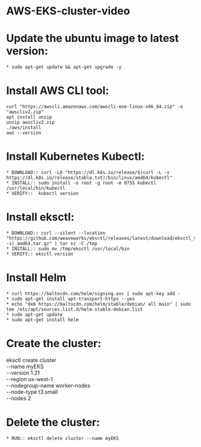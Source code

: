# AWS-EKS-cluster-video

# Update the ubuntu image to latest version:

    * sudo apt-get update && apt-get upgrade -y

# Install AWS CLI tool:

    curl "https://awscli.amazonaws.com/awscli-exe-linux-x86_64.zip" -o "awscliv2.zip" 
    apt install unzip 
    unzip awscliv2.zip 
    ./aws/install
    aws --version 


# Install Kubernetes Kubectl:

    * DOWNLOAD:: curl -LO "https://dl.k8s.io/release/$(curl -L -s https://dl.k8s.io/release/stable.txt)/bin/linux/amd64/kubectl"
    * INSTALL:: sudo install -o root -g root -m 0755 kubectl /usr/local/bin/kubectl
    * VERIFY::  kubectl version 

# Install eksctl:

    * DOWNLOAD:: curl --silent --location "https://github.com/weaveworks/eksctl/releases/latest/download/eksctl_$(uname -s)_amd64.tar.gz" | tar xz -C /tmp
    * INSTALL:: sudo mv /tmp/eksctl /usr/local/bin
    * VERIFY:: eksctl version

# Install Helm 

    * curl https://baltocdn.com/helm/signing.asc | sudo apt-key add -
    * sudo apt-get install apt-transport-https --yes
    * echo "deb https://baltocdn.com/helm/stable/debian/ all main" | sudo tee /etc/apt/sources.list.d/helm-stable-debian.list
    * sudo apt-get update
    * sudo apt-get install helm

# Create the cluster:

eksctl create cluster \
            --name myEKS \
            --version 1.21 \
            --region us-west-1 \
            --nodegroup-name worker-nodes \
            --node-type t3.small \
            --nodes 2
            
# Delete the cluster:

    * RUN:: eksctl delete cluster --name myEKS
    

